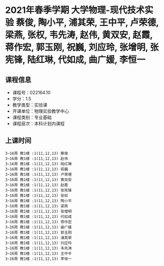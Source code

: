 # 2021年春季学期 大学物理-现代技术实验 蔡俊, 陶小平, 浦其荣, 王中平, 卢荣德, 梁燕, 张权, 韦先涛, 赵伟, 黄双安, 赵霞, 蒋作宏, 郭玉刚, 祝巍, 刘应玲, 张增明, 张宪锋, 陆红琳, 代如成, 曲广媛, 李恒一






## 课程信息

- 课程号：022164.10
- 学分：1.5
- 教学类型：实验课
- 开课单位：物理实验教学中心
- 课程类别：专业基础
- 课程层次：本科计划内课程

## 上课时间

```
3~16周 教1楼 :1(11,12,13) 蔡俊
3~16周 教1楼 :1(11,12,13) 赵伟
3~16周 教1楼 :1(11,12,13) 陆红琳
3~16周 教1楼 :1(11,12,13) 祝巍
3~16周 教1楼 :1(11,12,13) 卢荣德
3~16周 教1楼 :1(11,12,13) 黄双安
3~16周 教1楼 :1(11,12,13) 赵霞
3~16周 教1楼 :1(11,12,13) 张宪锋
3~16周 教1楼 :1(11,12,13) 张权
3~16周 教1楼 :1(11,12,13) 陶小平
3~16周 教1楼 :1(11,12,13) 梁燕
3~16周 教1楼 :1(11,12,13) 张增明
3~16周 教1楼 :1(11,12,13) 代如成
3~16周 教1楼 :1(11,12,13) 蒋作宏
3~16周 教1楼 :1(11,12,13) 曲广媛
3~16周 教1楼 :1(11,12,13) 郭玉刚
3~16周 教1楼 :1(11,12,13) 浦其荣
3~16周 教1楼 :1(11,12,13) 刘应玲
3~16周 教1楼 :1(11,12,13) 韦先涛
3~16周 教1楼 :1(11,12,13) 王中平
3~16周 教1楼 :1(11,12,13) 李恒一
```


